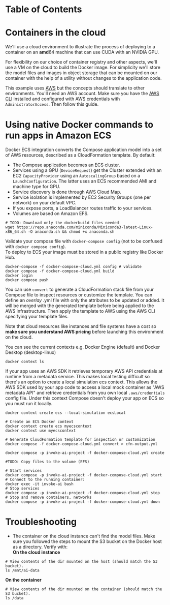 Table of Contents
=================
<!--ts-->
<!--te-->

# Containers in the cloud
 
We'll use a cloud environment to illustrate the process of deploying to a container on an **amd**64 machine that can use CUDA with an NVIDIA GPU.  

For flexibility on our choice of container registry and other aspects, we'll use a VM on the cloud to build the Docker image. For simplicity we'll store the model files and images in object storage that can be mounted on our container with the help of a utility without changes to the application code.  

This example uses [AWS](https://aws.amazon.com/) but the concepts should translate to other environments. You'll need an AWS account. Make sure you have the [AWS CLI](https://docs.aws.amazon.com/cli/latest/userguide/getting-started-install.html) installed and configured with AWS credentials with ```AdministratorAccess```. Then follow this guide.  

# Using native Docker commands to run apps in Amazon ECS

Docker ECS integration converts the Compose application model into a set of AWS resources, described as a CloudFormation template. By default:
- The Compose application becomes an ECS cluster.
- Services using a GPU (```DeviceRequest```) get the Cluster extended with an EC2 ```CapacityProvider``` using an ```AutoscalingGroup``` based on a ```LaunchConfiguration```. The latter uses an ECS recommended AMI and machine type for GPU.
- Service discovery is done through AWS Cloud Map. 
- Service isolation is implemented by EC2 Security Groups (one per network) on your default VPC. 
- If you expose ports, a LoadBalancer routes traffic to your services.
- Volumes are based on Amazon EFS.

```Shell
# TODO: Download only the dockerbuild files needed 
wget https://repo.anaconda.com/miniconda/Miniconda3-latest-Linux-x86_64.sh -O anaconda.sh && chmod +x anaconda.sh
```

Validate your compose file with ```docker-compose config``` (not to be confused with ```docker compose config```).  
To deploy to ECS your image must be stored in a public registry like Docker Hub.
```Shell
docker-compose -f docker-compose-cloud.yml config # validate
docker compose -f docker-compose-cloud.yml build
docker login
docker compose push
```

You can use ```convert``` to generate a CloudFormation stack file from your Compose file to inspect resources or customize the template. You can define an *overlay* .yml file with only the attributes to be updated or added. It will be merged with the generated template before being applied to the AWS infrastructure. Then apply the template to AWS using the AWS CLI specifying your template files.  

Note that cloud resources like instances and file systems have a cost so **make sure you understand AWS pricing** before launching this environment on the cloud.

You can see the current contexts e.g. Docker Engine (default) and Docker Desktop (desktop-linux)
```Shell
docker context ls
```
If your app uses an AWS SDK it retrieves temporary AWS API credentials at runtime from a metadata service. This makes local testing difficult so there's an option to create a local simulation ecs context. This allows the AWS SDK used by your app code to access a local mock container as "AWS metadata API" and retrieve credentials from you own local ```.aws/credentials``` config file. Under this context Compose doesn't deploy your app on ECS so you must run it locally.
```Shell
docker context create ecs --local-simulation ecsLocal
```

```Shell
# Create an ECS Docker context
docker context create ecs myecscontext
docker context use myecscontext

# Generate CloudFormation template for inspection or customization
docker compose -f docker-compose-cloud.yml convert > cfn-output.yml

docker compose -p invoke-ai-project -f docker-compose-cloud.yml create

#TODO: Copy files to the volume (EFS)

# Start services
docker compose -p invoke-ai-project -f docker-compose-cloud.yml start
# Connect to the running container:
docker exec -it invoke-ai bash
# Stop services
docker compose -p invoke-ai-project -f docker-compose-cloud.yml stop
# Stop and remove containers, networks
docker compose -p invoke-ai-project -f docker-compose-cloud.yml down

```

# Troubleshooting

- The container on the cloud instance can't find the model files.
Make sure you followed the steps to mount the S3 bucket on the Docker host as a directory. Verify with:  
**On the cloud instance**
```Shell
# View contents of the dir mounted on the host (should match the S3 bucket).
ls /mnt/ai-data
```
**On the container**
```Shell
# View contents of the dir mounted on the container (should match the S3 bucket).
ls /data
```